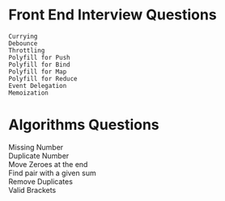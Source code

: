 #   Front End Interview Questions
    Currying
    Debounce
    Throttling
    Polyfill for Push 
    Polyfill for Bind
    Polyfill for Map
    Polyfill for Reduce 
    Event Delegation
    Memoization
   
# Algorithms Questions
  Missing Number <br>
  Duplicate Number <br>
  Move Zeroes at the end <br>
  Find pair with a given sum <br>
  Remove Duplicates <br>
  Valid Brackets <br>
